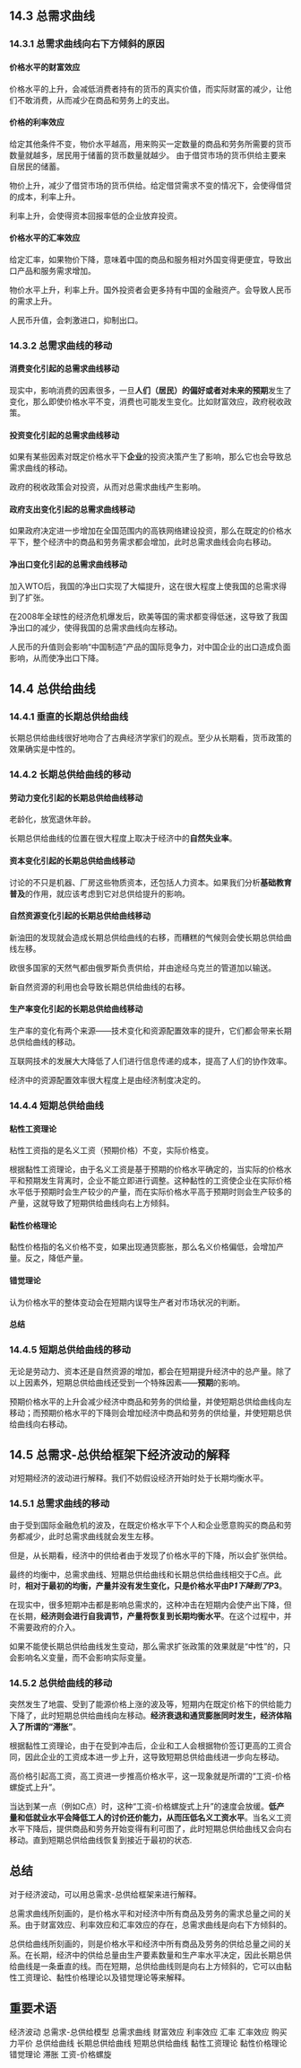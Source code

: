 ## 14.3 总需求曲线

### 14.3.1 总需求曲线向右下方倾斜的原因

#### 价格水平的财富效应

价格水平的上升，会减低消费者持有的货币的真实价值，而实际财富的减少，让他们不敢消费，从而减少在商品和劳务上的支出。

#### 价格的利率效应

给定其他条件不变，物价水平越高，用来购买一定数量的商品和劳务所需要的货币数量就越多，居民用于储蓄的货币数量就越少。
由于借贷市场的货币供给主要来自居民的储蓄。

物价上升，减少了借贷市场的货币供给。给定借贷需求不变的情况下，会使得借贷的成本，利率上升。

利率上升，会使得资本回报率低的企业放弃投资。

#### 价格水平的汇率效应

给定汇率，如果物价下降，意味着中国的商品和服务相对外国变得更便宜，导致出口产品和服务需求增加。

物价水平上升，利率上升。国外投资者会更多持有中国的金融资产。会导致人民币的需求上升。

人民币升值，会刺激进口，抑制出口。 

### 14.3.2 总需求曲线的移动



#### 消费变化引起的总需求曲线移动

现实中，影响消费的因素很多，一旦**人们（居民）的偏好或者对未来的预期**发生了变化，那么即使价格水平不变，消费也可能发生变化。比如财富效应，政府税收政策。

#### 投资变化引起的总需求曲线移动

如果有某些因素对既定价格水平下**企业**的投资决策产生了影响，那么它也会导致总需求曲线的移动。

政府的税收政策会对投资，从而对总需求曲线产生影响。

#### 政府支出变化引起的总需求曲线移动

如果政府决定进一步增加在全国范围内的高铁网络建设投资，那么在既定的价格水平下，整个经济中的商品和劳务需求都会增加，此时总需求曲线会向右移动。

#### 净出口变化引起的总需求曲线移动

加入WTO后，我国的净出口实现了大幅提升，这在很大程度上使我国的总需求得到了扩张。

在2008年全球性的经济危机爆发后，欧美等国的需求都变得低迷，这导致了我国净出口的减少，使得我国的总需求曲线向左移动。

人民币的升值则会影响“中国制造”产品的国际竞争力，对中国企业的出口造成负面影响，从而使净出口下降。



## 14.4 总供给曲线

### 14.4.1 垂直的长期总供给曲线

长期总供给曲线很好地吻合了古典经济学家们的观点。至少从长期看，货币政策的效果确实是中性的。

### 14.4.2 长期总供给曲线的移动

#### 劳动力变化引起的长期总供给曲线移动

老龄化，放宽退休年龄。

长期总供给曲线的位置在很大程度上取决于经济中的**自然失业率**。

####  资本变化引起的长期总供给曲线移动

讨论的不只是机器、厂房这些物质资本，还包括人力资本。如果我们分析**基础教育普及**的作用，就应该考虑到它对总供给提升的影响。

#### 自然资源变化引起的长期总供给曲线移动

新油田的发现就会造成长期总供给曲线的右移，而糟糕的气候则会使长期总供给曲线左移。

欧很多国家的天然气都由俄罗斯负责供给，并由途经乌克兰的管道加以输送。

新自然资源的利用也会导致长期总供给曲线的右移。

#### 生产率变化引起的长期总供给曲线移动

生产率的变化有两个来源——技术变化和资源配置效率的提升，它们都会带来长期总供给曲线的移动。

互联网技术的发展大大降低了人们进行信息传递的成本，提高了人们的协作效率。

经济中的资源配置效率很大程度上是由经济制度决定的。

### 14.4.4 短期总供给曲线

#### 粘性工资理论

粘性工资指的是名义工资（预期价格）不变，实际价格变。

根据黏性工资理论，由于名义工资是基于预期的价格水平确定的，当实际的价格水平和预期发生背离时，企业不能立即进行调整。这种黏性的工资使企业在实际价格水平低于预期时会生产较少的产量，而在实际价格水平高于预期时则会生产较多的产量，这就导致了短期供给曲线向右上方倾斜。

#### 黏性价格理论

黏性价格指的名义价格不变，如果出现通货膨胀，那么名义价格偏低，会增加产量。反之，降低产量。

#### 错觉理论

认为价格水平的整体变动会在短期内误导生产者对市场状况的判断。



#### 总结

### 14.4.5 短期总供给曲线的移动

无论是劳动力、资本还是自然资源的增加，都会在短期提升经济中的总产量。除了以上因素外，短期总供给曲线还受到一个特殊因素——**预期**的影响。

预期价格水平的上升会减少经济中商品和劳务的供给量，并使短期总供给曲线向左移动；而预期价格水平的下降则会增加经济中商品和劳务的供给量，并使短期总供给曲线向右移动。

## 14.5 总需求-总供给框架下经济波动的解释

对短期经济的波动进行解释。我们不妨假设经济开始时处于长期均衡水平。

### 14.5.1 总需求曲线的移动

由于受到国际金融危机的波及，在既定价格水平下个人和企业愿意购买的商品和劳务都减少，此时总需求曲线就会发生左移。

但是，从长期看，经济中的供给者由于发现了价格水平的下降，所以会扩张供给。

最终的均衡中，总需求曲线、短期总供给曲线和长期总供给曲线相交于C点。此时，**相对于最初的均衡，产量并没有发生变化，只是价格水平由P*1下降到了P*3**。



在现实中，很多短期冲击都是影响总需求的，这种冲击在短期内会使产出下降，但在长期，**经济则会进行自我调节，产量将恢复到长期均衡水平**。在这个过程中，并不需要政府的介入。



如果不能使长期总供给曲线发生变动，那么需求扩张政策的效果就是“中性”的，只会影响名义变量，而不会影响实际变量。



### 14.5.2 总供给曲线的移动

突然发生了地震、受到了能源价格上涨的波及等，短期内在既定价格下的供给能力下降了，此时短期总供给曲线向左移动。**经济衰退和通货膨胀同时发生，经济体陷入了所谓的“滞胀”**。



根据黏性工资理论，由于在受到冲击后，企业和工人会根据物价签订更高的工资合同，因此企业的工资成本进一步上升，这导致短期总供给曲线进一步向左移动。



高价格引起高工资，高工资进一步推高价格水平，这一现象就是所谓的“工资-价格螺旋式上升”。



当达到某一点（例如C点）时，这种“工资-价格螺旋式上升”的速度会放缓。**低产量和低就业水平会降低工人的讨价还价能力，从而压低名义工资水平**。当名义工资水平下降后，提供商品和劳务开始变得有利可图了，此时短期总供给曲线又会向右移动。直到短期总供给曲线恢复到接近于最初的状态.



## 总结



对于经济波动，可以用总需求-总供给框架来进行解释。

总需求曲线所刻画的，是价格水平和对经济中所有商品及劳务的需求总量之间的关系。由于财富效应、利率效应和汇率效应的存在，总需求曲线是向右下方倾斜的。

总供给曲线所刻画的，则是价格水平和经济中所有商品及劳务的供给总量之间的关系。在长期，经济中的供给总量由生产要素数量和生产率水平决定，因此长期总供给曲线是一条垂直的线。而在短期，总供给曲线则是向右上方倾斜的，它可以由黏性工资理论、黏性价格理论以及错觉理论等来解释。



## 重要术语

经济波动 总需求-总供给模型 总需求曲线 财富效应 利率效应 汇率 汇率效应 购买力平价 总供给曲线 长期总供给曲线 短期总供给曲线 黏性工资理论 黏性价格理论 错觉理论 滞胀 工资-价格螺旋



#### 

